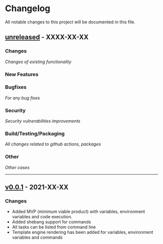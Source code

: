 Changelog
=========

All notable changes to this project will be documented in this file.


## [unreleased](https://github.com/devrc-hub/devrc/releases/tag/vX.X.X) - XXXX-XX-XX

### Changes
_Changes of existing functionality_

### New Features

### Bugfixes
_For any bug fixes_

### Security
_Security vulnerabilities improvements_

### Build/Testing/Packaging
_All changes related to github actions, packages_

### Other
_Other cases_

---

## [v0.0.1](https://github.com/devrc-hub/devrc/releases/tag/v0.0.1) - 2021-XX-XX

### Changes

- Added MVP (minimum viable product) with variables, environment variables and code execution.
- Added shebang support for commands
- All tasks can be listed from command line
- Template engine rendering has been added for variables, environment variables and commands
